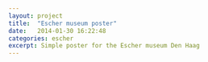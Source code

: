 ```yaml
---
layout: project
title:  "Escher museum poster"
date:   2014-01-30 16:22:48
categories: escher
excerpt: Simple poster for the Escher museum Den Haag
---
```


